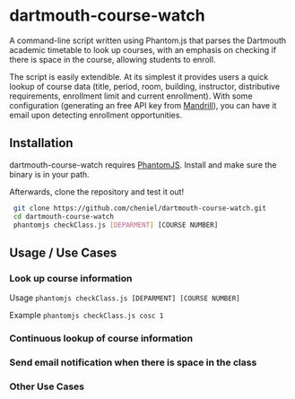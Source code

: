 # dartmouth-course-watch
A command-line script written using Phantom.js that parses the Dartmouth academic timetable to look up courses, with an emphasis on checking if there is space in the course, allowing students to enroll.

The script is easily extendible. At its simplest it provides users a quick lookup of course data (title, period, room, building, instructor, distributive requirements, enrollment limit and current enrollment). With some configuration (generating an free API key from [Mandrill](http://mandrill.com/)), you can have it email upon detecting enrollment opportunities.

## Installation
dartmouth-course-watch requires [PhantomJS](http://phantomjs.org/). Install and make sure the binary is in your path.

Afterwards, clone the repository and test it out!
```sh
 git clone https://github.com/cheniel/dartmouth-course-watch.git
 cd dartmouth-course-watch
 phantomjs checkClass.js [DEPARMENT] [COURSE NUMBER]
```

## Usage / Use Cases

### Look up course information
Usage   `phantomjs checkClass.js [DEPARMENT] [COURSE NUMBER]`

Example `phantomjs checkClass.js cosc 1`


### Continuous lookup of course information

### Send email notification when there is space in the class

### Other Use Cases



